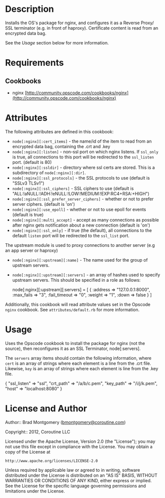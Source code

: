 Description
===========

Installs the OS's package for nginx, and configures it as a Reverse Proxy/
SSL terminator (e.g. in front of haproxy). Certificate content is read from
an encrypted data bag.  

See the *Usage* section below for more information.

Requirements
============

Cookbooks
---------
* nginx [http://community.opscode.com/cookbooks/nginx](http://community.opscode.com/cookbooks/nginx)

Attributes
==========
The following attributes are defined in this cookbook:

* `node[:nginx][:cert_items]` - the name/id of the item to read from an encrypted data bag, containing the .crt and .key
* `node[:nginx][:listen]` - non-ssl port on which nginx listens. If `ssl_only` is true, all connections to this port will be redirected to the `ssl_listen` port. (default is 80)
* `node[:nginx][:ssldir]` - directory where ssl certs are stored. This is a subdirectory of `node[:nginx][:dir]`.
* `node[:nginx][:ssl_protocols]` - the SSL protocols to use (default is "SSLv3 TLSv1")
* `node[:nginx][:ssl_ciphers]` - SSL ciphers to use (default is "ALL:!aNULL:!ADH:!eNULL:!LOW:!MEDIUM:!EXP:RC4+RSA:+HIGH")
* `node[:nginx][:ssl_prefer_server_ciphers]` - whether or not to prefer server ciphers. (default is 'on')
* `node[:nginx][:use_epoll]` - whether or not to use epoll for events (default is true)
* `node[:nginx][:multi_accept]` - accept as many connections as possible after nginx gets notification about a new connection (default is 'on')
* `node[:nginx][:ssl_only]` - if true (the default), all connections to the default `listen` port will be redirected to the `ssl_list` port.

The upstream module is used to proxy connections to another server (e.g an app server or haproxy)
* `node[:nginx][:upstream][:name]` - The name used for the group of upstream servers.
* `node[:nginx][:upstream][:servers]` - an array of hashes used to specify upstream servers. This should be specified in a role as follows:
    
    node[:nginx][:upstream][:servers] = [
        { 
            :address      => "127.0.0.1:8000",
            :max_fails    => "3",
            :fail_timeout => "0",
            :weight       => "1",
            :down         => false
        }
    ]

Additionally, this cookbook will read attribute values set in the Opscode `nginx` cookbook. See 
`attributes/default.rb` for more information.

Usage
=====
Uses the Opscode cookbook to install the package for nginx (not the source), 
then reconfigures it as an SSL Terminator, node[:servers].

The `servers` array items should contain the following information, where `cert` is an array of strings
where each element is a line from the .crt file. Likewise, `key` is an array of strings where each
element is line from the .key file.

  { 
   "ssl_listen" => "ssl",
   "crt_path" => "/a/b/c.pem",
   "key_path" => "/i/j/k.pem",
   "host" => "localhost:8080"
  }

License and Author
==================

Author:: Brad Montgomery (<bmontgomery@coroutine.com>)

Copyright:: 2012, Coroutine LLC

Licensed under the Apache License, Version 2.0 (the "License");
you may not use this file except in compliance with the License.
You may obtain a copy of the License at

    http://www.apache.org/licenses/LICENSE-2.0

Unless required by applicable law or agreed to in writing, software
distributed under the License is distributed on an "AS IS" BASIS,
WITHOUT WARRANTIES OR CONDITIONS OF ANY KIND, either express or implied.
See the License for the specific language governing permissions and
limitations under the License.
